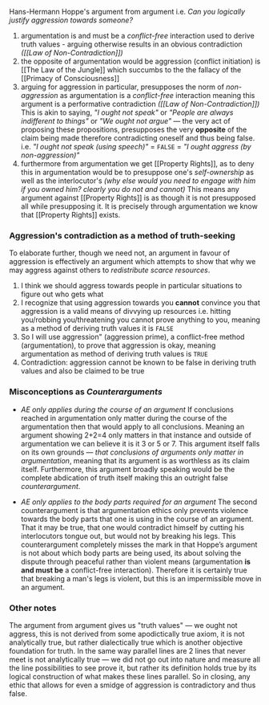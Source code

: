 Hans-Hermann Hoppe's argument from argument
i.e. _Can you logically justify aggression towards someone?_
1. argumentation is and must be a _conflict-free_ interaction used to derive truth values - arguing otherwise results in an obvious contradiction _([[Law of Non-Contradiction]])_
2. the opposite of argumentation would be aggression (conflict initiation) is [[The Law of the Jungle]] which succumbs to the the fallacy of the [[Primacy of Consciousness]]
3. arguing for aggression in particular, presupposes the norm of _non-aggression_ as argumentation is a _conflict-free_ interaction meaning this argument is a performative contradiction _([[Law of Non-Contradiction]])_ 
   This is akin to saying, _"I ought not speak"_ or _"People are always indifferent to things"_ or _"We ought not argue"_ — the very act of proposing these propositions, presupposes the very **opposite** of the claim being made therefore contradicting oneself and thus being false. 
   i.e. _"I ought not speak (using speech)"_ = `FALSE` = _"I ought aggress (by non-aggression)"_ 
4. furthermore from argumentation we get [[Property Rights]], as to deny this in argumentation would be to presuppose one's _self-ownership_ as well as the interlocutor's _(why else would you need to engage with him if you owned him? clearly you do not and cannot)_ 
   This means any argument against [[Property Rights]] is as though it is not presupposed all while presupposing it. It is precisely through argumentation we know that [[Property Rights]] exists.

### Aggression's contradiction as a method of truth-seeking
   To elaborate further, though we need not, an argument in favour of aggression is effectively an argument which attempts to show that why we may aggress against others to _redistribute scarce resources_. 
   1. I think we should aggress towards people in particular situations to figure out who gets what
   2. I recognize that using aggression towards you **cannot** convince you that aggression is a valid means of divvying up resources
       i.e. hitting you/robbing you/threatening you cannot prove anything to you, meaning as a method of deriving truth values it is `FALSE`
   3. So I will use aggression" (aggression prime), a conflict-free method (argumentation), to prove that aggression is okay, meaning argumentation as method of deriving truth values is `TRUE`
   4. Contradiction: aggression cannot be known to be false in deriving truth values and also be claimed to be true

### Misconceptions as _Counterarguments_
- _AE only applies during the course of an argument_
  If conclusions reached in argumentation only matter during the course of the argumentation then that would apply to all conclusions. Meaning an argument showing 2+2=4 only matters in that instance and outside of argumentation we can believe it is it 3 or 5 or 7. This argument itself falls on its own grounds — _that conclusions of arguments only matter in argumentation_, meaning that its argument is as worthless as its claim itself. Furthermore, this argument broadly speaking would be the complete abdication of truth itself making this an outright false _counterargument_.
  
-  _AE only applies to the body parts required for an argument_
  The second counterargument is that argumentation ethics only prevents violence towards the body parts that one is using in the course of an argument. That it may be true, that one would contradict himself by cutting his interlocutors tongue out, but would not by breaking his legs. This counterargument completely misses the mark in that Hoppe’s argument is not about which body parts are being used, its about solving the dispute through peaceful rather than violent means (argumentation **is and must be** a conflict-free interaction). Therefore it is certainly true that breaking a man's legs is violent, but this is an impermissible move in an argument.
  
### Other notes
The argument from argument gives us "truth values" — we ought not aggress, this is not derived from some apodictically true axiom, it is not analytically true, but rather dialectically true which is another objective foundation for truth. 
In the same way parallel lines are 2 lines that never meet is not analytically true — we did not go out into nature and measure all the line possibilities to see prove it, but rather its definition holds true by its logical construction of what makes these lines parallel.
So in closing, any ethic that allows for even a smidge of aggression is contradictory and thus false.
